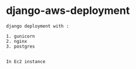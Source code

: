 # django-aws-deployment

    django deployment with :

    1. gunicorn
    2. nginx
    3. postgres


    In Ec2 instance
